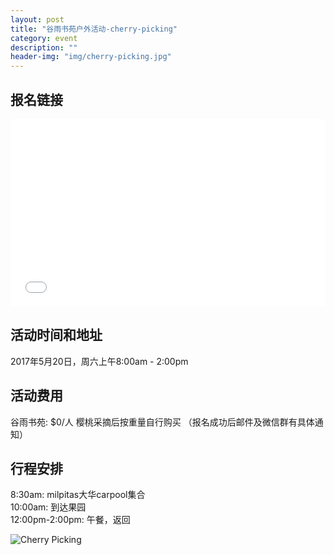 ```yaml
---
layout: post
title: "谷雨书苑户外活动-cherry-picking"
category: event
description: ""
header-img: "img/cherry-picking.jpg"
---
```

## 报名链接
<div style="width:100%; text-align:left;" ><iframe src="//eventbrite.com/tickets-external?eid=34457221477&ref=etckt" frameborder="0" height="300" width="100%" vspace="0" hspace="0" marginheight="5" marginwidth="5" scrolling="auto" allowtransparency="true"></iframe></div>

## 活动时间和地址
2017年5月20日，周六上午8:00am - 2:00pm

## 活动费用
谷雨书苑: $0/人
樱桃采摘后按重量自行购买
（报名成功后邮件及微信群有具体通知）

## 行程安排

8:30am: milpitas大华carpool集合  
10:00am: 到达果园  
12:00pm-2:00pm: 午餐，返回  

![Cherry Picking](http://www.crossfitfactorysquare.com/wp-content/uploads/2016/01/cherry-picking.png)
